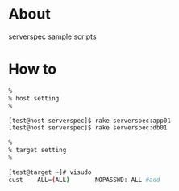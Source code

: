 # About

serverspec sample scripts

# How to

```bash
%
% host setting
%

[test@host serverspec]$ rake serverspec:app01
[test@host serverspec]$ rake serverspec:db01

%
% target setting
%

[test@target ~]# visudo
cust    ALL=(ALL)       NOPASSWD: ALL #add
```
